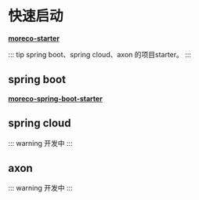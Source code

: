 # 快速启动

**[moreco-starter](https://github.com/weechang/moreco/tree/master/moreco-starter)**

::: tip 
spring boot、spring cloud、axon 的项目starter。
:::

## spring boot

**[moreco-spring-boot-starter](https://github.com/weechang/moreco/tree/master/moreco-starter/moreco-spring-boot-starter)**

## spring cloud

::: warning
开发中
:::

## axon

::: warning
开发中
:::

